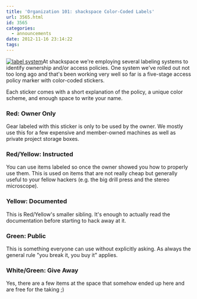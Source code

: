 ```yaml
---
title: 'Organization 101: shackspace Color-Coded Labels'
url: 3565.html
id: 3565
categories:
  - announcements
date: 2012-11-16 23:14:22
tags:
---
```


[![](https://blog.shackspace.de/wp-content/uploads/2012/11/nrzfy-300x225.jpg "label system")](https://blog.shackspace.de/wp-content/uploads/2012/11/nrzfy.jpg)At shackspace we're employing several labeling systems to identify ownership and/or access policies. One system we've rolled out not too long ago and that's been working very well so far is a five-stage access policy marker with color-coded stickers.

Each sticker comes with a short explanation of the policy, a unique color scheme, and enough space to write your name.

### Red: Owner Only

Gear labeled with this sticker is only to be used by the owner. We mostly use this for a few expensive and member-owned machines as well as private project storage boxes.

### Red/Yellow: Instructed

You can use items labeled so once the owner showed you how to properly use them. This is used on items that are not really cheap but generally useful to your fellow hackers (e.g. the big drill press and the stereo microscope).

### Yellow: Documented

This is Red/Yellow's smaller sibling. It's enough to actually read the documentation before starting to hack away at it.

### Green: Public

This is something everyone can use without explicitly asking. As always the general rule "you break it, you buy it" applies.

### White/Green: Give Away

Yes, there are a few items at the space that somehow ended up here and are free for the taking ;)